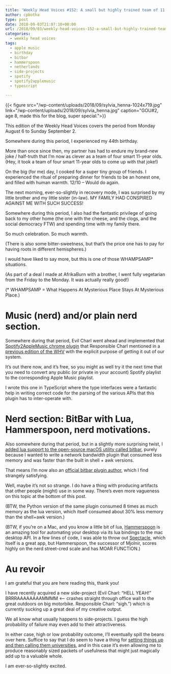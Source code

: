 ```yaml
---
title: 'Weekly Head Voices #152: A small but highly trained team of 11 year olds.'
author: cpbotha
type: post
date: 2018-09-03T21:07:10+00:00
url: /2018/09/03/weekly-head-voices-152-a-small-but-highly-trained-team-of-11-year-olds/
categories:
  - weekly head voices
tags:
  - apple music
  - birthday
  - bitbar
  - hammerspoon
  - netherlands
  - side-projects
  - spotify
  - spotify2applemusic
  - typescript

---
```

{{< figure src="/wp-content/uploads/2018/09/sylvia_henna-1024x719.jpg" link="/wp-content/uploads/2018/09/sylvia_henna.jpg" caption="GOU#2, age 8, made this for the blog, super special.">}} 

This edition of the Weekly Head Voices covers the period from Monday August 6 to Sunday September 2.

Somewhere during this period, I experienced my 44th birthday.

More than once since then, my partner has had to endure my brand-new joke / half-truth that I’m now as clever as a team of four smart 11-year olds. (Hey, it took a team of four smart 11-year olds to come up with that joke!)

On the big (for me) day, I cooked for a super tiny group of friends. I experienced the ritual of preparing dinner for friends to be an honest one, and filled with human warmth. 12/10 – Would do again.

The next morning, ever-so-slightly in recovery mode, I was surprised by my little brother and my little sister (in-law). MY FAMILY HAD CONSPIRED AGAINST ME WITH SUCH SUCCESS!

Somewhere during this period, I also had the fantastic privilege of going back to my other home (the one with the cheese, and the clogs, and the social democracy FTW) and spending time with my family there.

So much celebration. So much warmth.

(There is also some bitter-sweetness, but that’s the price one has to pay for having roots in different hemispheres.)

I would have liked to say more, but this is one of those WHAMPSAMP* situations.

(As part of a deal I made at AfrikaBurn with a brother, I went fully vegetarian from the Friday to the Monday. It was actually really good!)

(* WHAMPSAMP = What Happens At Mysterious Place Stays At Mysterious Place.)

# Music (nerd) and/or plain nerd section.

Somewhere during that period, Evil Charl went ahead and implemented that [Spotify2AppleMusic chrome plugin][1] that Responsible Charl mentioned in a [previous edition of the WHV][2] with the explicit purpose of getting it out of our system.

It’s out there now, and it’s free, so you might as well try it the next time that you need to convert any public (or private in your account) Spotify playlist to the corresponding Apple Music playlist.

I wrote this one in TypeScript where the type interfaces were a fantastic help in writing correct code for the parsing of the various APIs that this plugin has to inter-operate with.

# Nerd section: BitBar with Lua, Hammerspoon, nerd motivations.

Also somewhere during that period, but in a slightly more surprising twist, I [added lua support to the open-source macOS utility called bitbar][3], purely because I wanted to write a network bandwidth plugin that consumed less memory and was faster than the built in shell + awk versions.

That means I’m now also an [official bitbar plugin author][4], which I find strangely satisfying.

Well, maybe it’s not so strange. I do have a thing with producing artifacts that other people (might) use in some way. There’s even more vagueness on this topic at the bottom of this post.

(BTW, the Python version of the same plugin consumed 8 times as much memory as the lua version, which itself consumed about 30% less memory than the shell+awk version.)

(BTW, if you’re on a Mac, and you know a little bit of lua, [Hammerspoon][5] is an amazing tool for automating your desktop via its lua bindings to the mac desktop API. In a few lines of code, I was able to throw out [Spectacle][6], which itself is a great app, but Hammerspoon, the successor of Mjolnir, scores highly on the nerd street-cred scale and has MOAR FUNCTION.)

# Au revoir

I am grateful that you are here reading this, thank you!

I have recently acquired a new side-project (Evil Charl: “HELL YEAH!” BRRRAAAAAAAAMMMM <— crashes straight through office wall to the great outdoors on big motorbike. Responsible Charl: “sigh.”) which is currently sucking up a great deal of my creative output.

We all know what usually happens to side-projects. I guess the high probability of failure may even add to their attractiveness.

In either case, high or low probability outcome, I’ll eventually spill the beans over here. Suffice to say that I do seem to have a thing for [setting things up and then calling them universities][7], and in this case it’s even allowing me to produce reasonably sized packets of usefulness that might just magically add up to a valuable whole.

I am ever-so-slightly excited.

 [1]: https://chrome.google.com/webstore/detail/spotify2applemusic/gehbfaolompeeapflihekomijnhgccbk
 [2]: /2018/08/08/weekly-head-voices-151-we-are-pleased-to-meet-you/#chrome-or-firefox-plugin-to-convert-spotify-playlists-to-apple-music-using-the-new-musickit-js-api
 [3]: https://github.com/matryer/bitbar-plugins/pull/1084
 [4]: https://getbitbar.com/contributors/cpbotha
 [5]: https://www.hammerspoon.org
 [6]: https://www.spectacleapp.com
 [7]: /2018/05/09/weekly-head-voices-141-albert-was-burning-really-hard/

